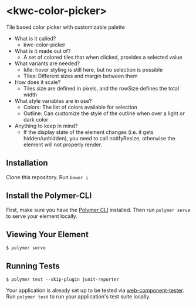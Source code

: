 # \<kwc-color-picker\>

Tile based color picker with customizable palette

 - What is it called?
     - kwc-color-picker
 - What is it made out of?
     - A set of colored tiles that when clicked, provides a selected value
 - What variants are needed?
     - Idle: hover styling is still here, but no selection is possible
     - Tiles: Different sizes and margin between them
 - How does it scale?
     - Tiles size are defined in pixels, and the rowSize defines the total width
 - What style variables are in use?
     - Colors: The list of colors available for selection
     - Outline: Can customize the style of the outline when over a light or dark color
- Anything to keep in mind?
     - If the display state of the element changes (i.e. it gets hidden/unhidden), you need to call notifyResize, otherwise the element will not properly render.

## Installation
Clone this repository.
Run `bower i`

## Install the Polymer-CLI

First, make sure you have the [Polymer CLI](https://www.npmjs.com/package/polymer-cli) installed. Then run `polymer serve` to serve your element locally.

## Viewing Your Element

```
$ polymer serve
```

## Running Tests

```
$ polymer test --skip-plugin junit-reporter
```

Your application is already set up to be tested via [web-component-tester](https://github.com/Polymer/web-component-tester). Run `polymer test` to run your application's test suite locally.
